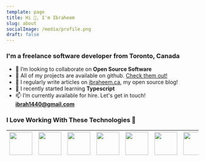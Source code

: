 ```yaml
---
template: page
title: Hi 👋, I'm Ibraheem
slug: about
socialImage: /media/profile.png
draft: false
---
```

### I'm a freelance software developer from Toronto, Canada

* 🙌 I’m looking to collaborate on **Open Source Software**
* 🔭 All of my projects are available on github. [Check them out!](https://github.com/ibraheemdev?tab=repositories)
* 📝 I regularly write articles on [ibraheem.ca](https://ibraheem.ca), my open source blog!
* 🌱 I recently started learning **Typescript**
* 📫 I’m currently available for hire. Let's get in touch! **[ibrah1440@gmail.com](mailto:ibrah1440@gmail.com)**

### I Love Working With These Technologies 🚀

| <img src="https://cdn.jsdelivr.net/npm/programming-languages-logos/src/go/go.png" width=60> | <img src="https://avatars.githubusercontent.com/u/4223" width=60> | <img src="https://upload.wikimedia.org/wikipedia/commons/thumb/4/4c/Typescript_logo_2020.svg/1200px-Typescript_logo_2020.svg.png" width=60> | <img src="https://infinapps.com/wp-content/uploads/2018/10/mongodb-logo.png" width=60> | <img src="https://cdn.auth0.com/blog/react-js/react.png" width=60> | <img src="https://seeklogo.com/images/R/redux-logo-9CA6836C12-seeklogo.com.png" width=60> | <img src="https://upload.wikimedia.org/wikipedia/commons/thumb/9/9a/Visual_Studio_Code_1.35_icon.svg/1200px-Visual_Studio_Code_1.35_icon.svg.png" width=60> | <img src="https://upload.wikimedia.org/wikipedia/commons/thumb/d/d5/Rust_programming_language_black_logo.svg/144px-Rust_programming_language_black_logo.svg.png" width=60> |
| ------------------------------------------------------------------------------------------- | ----------------------------------------------------------------- | ------------------------------------------------------------------------------------------------------------------------------------------- | -------------------------------------------------------------------------------------- | ------------------------------------------------------------------ | ----------------------------------------------------------------------------------------- | ----------------------------------------------------------------------------------------------------------------------------------------------------------- | -------------------------------------------------------------------------------------------------------------------------------------------------------------------------- |
